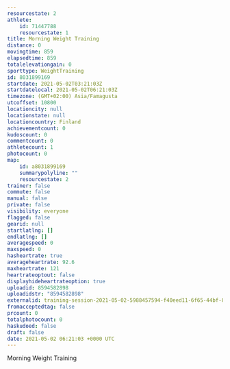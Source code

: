 ```yaml
---
resourcestate: 2
athlete:
    id: 71447788
    resourcestate: 1
title: Morning Weight Training
distance: 0
movingtime: 859
elapsedtime: 859
totalelevationgain: 0
sporttype: WeightTraining
id: 8031899169
startdate: 2021-05-02T03:21:03Z
startdatelocal: 2021-05-02T06:21:03Z
timezone: (GMT+02:00) Asia/Famagusta
utcoffset: 10800
locationcity: null
locationstate: null
locationcountry: Finland
achievementcount: 0
kudoscount: 0
commentcount: 0
athletecount: 1
photocount: 0
map:
    id: a8031899169
    summarypolyline: ""
    resourcestate: 2
trainer: false
commute: false
manual: false
private: false
visibility: everyone
flagged: false
gearid: null
startlatlng: []
endlatlng: []
averagespeed: 0
maxspeed: 0
hasheartrate: true
averageheartrate: 92.6
maxheartrate: 121
heartrateoptout: false
displayhideheartrateoption: true
uploadid: 8594582898
uploadidstr: "8594582898"
externalid: training-session-2021-05-02-5988457594-f40eed11-6f65-44bf-8f3a-512034500c26.fit
fromacceptedtag: false
prcount: 0
totalphotocount: 0
haskudoed: false
draft: false
date: 2021-05-02 06:21:03 +0000 UTC
---
```

Morning Weight Training